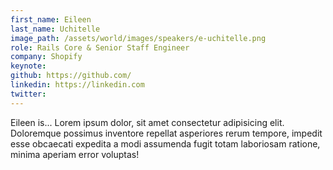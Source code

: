 ```yaml
---
first_name: Eileen
last_name: Uchitelle
image_path: /assets/world/images/speakers/e-uchitelle.png
role: Rails Core & Senior Staff Engineer
company: Shopify
keynote:
github: https://github.com/
linkedin: https://linkedin.com
twitter:
---
```


Eileen is... Lorem ipsum dolor, sit amet consectetur adipisicing elit. Doloremque possimus inventore repellat asperiores rerum tempore, impedit esse obcaecati expedita a modi assumenda fugit totam laboriosam ratione, minima aperiam error voluptas!
